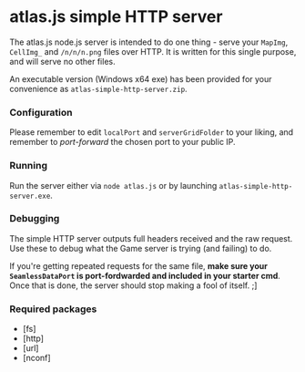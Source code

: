 # atlas.js simple HTTP server

The atlas.js node.js server is intended to do one thing - serve your `MapImg`, `CellImg_` and `/n/n/n.png` files over HTTP. It is written for this single purpose, and will serve no other files.

An executable version (Windows x64 exe) has been provided for your convenience as `atlas-simple-http-server.zip`.

### Configuration
Please remember to edit `localPort` and `serverGridFolder` to your liking, and remember to *port-forward*  the chosen port to your public IP.

### Running
Run the server either via `node atlas.js` or by launching `atlas-simple-http-server.exe`.

### Debugging
The simple HTTP server outputs full headers received and the raw request. Use these to debug what the Game server is trying (and failing) to do.

If you're getting repeated requests for the same file, **make sure your `SeamlessDataPort` is port-fordwarded and included in your starter cmd**. Once that is done, the server should stop making a fool of itself. ;]

### Required packages

- [fs]
- [http]
- [url]
- [nconf]
